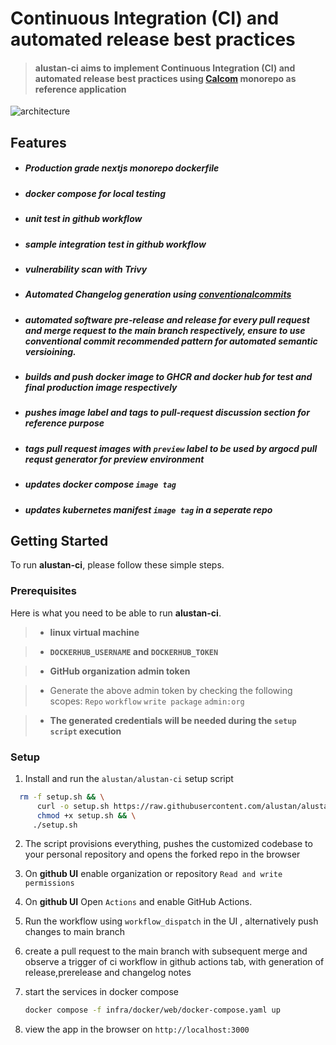 
# Continuous Integration (CI) and automated release best practices

>  #### **alustan-ci** aims to implement Continuous Integration (CI) and automated release best practices using [Calcom](https://github.com/calcom/cal.com) monorepo as reference application

![architecture](https://raw.githubusercontent.com/alustan/alustan-ci/main/architecture.svg)


## Features

  - ##### Production grade nextjs monorepo dockerfile 

  - ##### docker compose for local testing

  - ##### unit test in github workflow

  - ##### sample integration test in github workflow

  - ##### vulnerability scan with Trivy

  - ##### Automated Changelog generation using [conventionalcommits](https://www.conventionalcommits.org/en/v1.0.0/)

  - ##### automated software pre-release and release for every pull request and merge request to the main branch respectively, ensure to use conventional commit recommended  pattern for automated semantic versioining.

  - ##### builds and push docker image to GHCR and docker hub for test and final production image respectively

  - ##### pushes image label and tags to pull-request discussion section for reference purpose
 
  - ##### tags pull request images with `preview` label to be used by argocd pull requst generator for preview environment
 
  - ##### updates docker compose `image tag` 

  - ##### updates kubernetes manifest `image tag` in a seperate repo


## Getting Started

To run **alustan-ci**, please follow these simple steps.

### Prerequisites

Here is what you need to be able to run **alustan-ci**.

> - **linux virtual machine**

> - **`DOCKERHUB_USERNAME` and `DOCKERHUB_TOKEN`**

> - **GitHub organization admin token**

> - Generate the above admin token by checking the following scopes:
       `Repo`
       `workflow`
       `write package`
       `admin:org`

> - **The generated credentials will be needed during the `setup script` execution**

### Setup

1. Install and run the `alustan/alustan-ci` setup script 

```sh
  rm -f setup.sh && \
      curl -o setup.sh https://raw.githubusercontent.com/alustan/alustan-ci/main/setup.sh && \
      chmod +x setup.sh && \
     ./setup.sh
```

2. The script provisions everything, pushes the customized codebase to your personal repository and opens the forked repo in the browser 

3. On **github UI** enable organization or repository `Read and write permissions` 

4. On **github UI** Open `Actions` and enable GitHub Actions.

4. Run the workflow using `workflow_dispatch` in the UI , alternatively push changes to main branch
    
5. create a pull request to the main branch with subsequent merge and observe a trigger of ci workflow in github actions tab, with generation of release,prerelease and changelog notes
   
6. start the services in docker compose

   ```sh
   docker compose -f infra/docker/web/docker-compose.yaml up
   ```

7. view the app in the browser on `http://localhost:3000`
